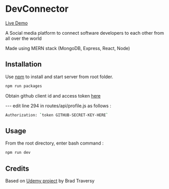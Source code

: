 # DevConnector

[Live Demo](https://dry-garden-00409.herokuapp.com/)

A Social media platform to connect software developers to each other from all over the world 

Made using MERN stack (MongoDB, Express, React, Node)

## Installation

Use [npm](https://nodejs.org/en/) to install and start server from root folder.

```bash
npm run packages
```

Obtain github client id and access token [here](https://docs.github.com/en/github/authenticating-to-github/creating-a-personal-access-token)

 --- edit line 294 in routes/api/profile.js as follows :
```bash
Authorization: `token GITHUB-SECRET-KEY-HERE`
```
## Usage
From the root directory, enter bash command :
```bash
npm run dev
```

## Credits
Based on [Udemy project](https://www.udemy.com/course/mern-stack-front-to-back/) by Brad Traversy
